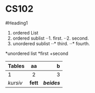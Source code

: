 CS102
=====
#Heading1
1. ordered List
2. ordered sublist
⋅⋅1. first.
⋅⋅2. second.
3. unordered sublist
⋅⋅* third.
⋅⋅* fourth.

*unordered list
*first
+second

| Tables        |           aa  | b     |
| ------------- |:-------------:| -----:|
| 1             | 2             | 3     |
| _kursiv_      | __fett__      |**_beides_** |
